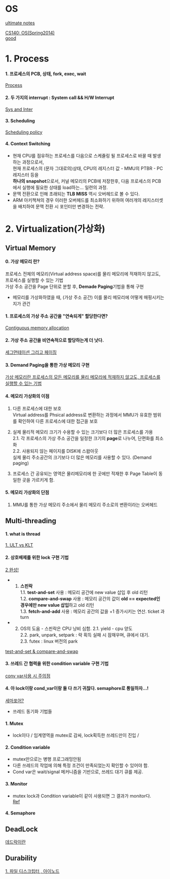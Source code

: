 # OS

[ultimate notes](https://ajayardeshana.wordpress.com/operating-system/)  

[CS140: OS(Spring2014)](https://web.stanford.edu/~ouster/cgi-bin/cs140-spring14/lectures.php)  
[good](https://jhnyang.tistory.com/category/%EB%B3%84%EA%B1%B8%EB%8B%A4%ED%95%98%EB%8A%94%20IT/%EC%9A%B4%EC%98%81%EC%B2%B4%EC%A0%9C%20OS)  
# 1. Process  

#### 1. 프로세스의 PCB, 상태, fork, exec, wait  
[Process](/process/process.md)  

#### 2. 두 가지의 interrupt : System call && H/W Interrupt  
[Sys and Inter](/process/syscall-interrupt.md)  

#### 3. Scheduling  
[Scheduling policy](/process/schedule.md)  

#### 4. Context Switching  
* 현재 CPU를 점유하는 프로세스를 다음으로 스케쥴링 될 프로세스로 바꿀 때 발생하는 과정으로서,  
현재 프로세스의 (문자 그대로의)상태, CPU의 레지스터 값 - MMU의 PTBR - PC 레지스터 등을  
**하나의 snapshot**으로서, 커널 메모리의 PCB에 저장한후, 다음 프로세스의 PCB에서 실행에 필요한 상태를 load하는... 일련의 과정.  
* 문맥 전환으로 인해 초래되는 **TLB MISS** 역시 오버헤드로 볼 수 있다.  
* ARM 아키책쳐의 경우 이러한 오버헤드를 최소화하기 위하여 여러개의 레지스터셋을 배치하여 문맥 전환 시 포인터만 변경하는 전략.  

# 2. Virtualization(가상화)  



## Virtual Memory  

#### 0. 가상 메모리 란?  
프로세스 전체의 메모리(Virtual address space)를 물리 메모리에 적재하지 않고도, 프로세스를 실행할 수 있는 기법  
가상 주소 공간을 Page 단위로 분할 후, **Demade Paging**기법을 통해 구현  


 * 메모리를 가상화하였을 때, (가상 주소 공간) 이를 물리 메모리에 어떻게 매핑시키는지가 관건  
 
#### 1. 프로세스의 가상 주소 공간을 "연속되게" 할당한다면?  
[Contiguous memory allocation](/memory-management/intro.md)  


#### 2. 가상 주소 공간을 비연속적으로 할당하는게 더 낫다.  
[세그먼테이션 그리고 페이징](/memory-management/discon.md)  

#### 3. Demand Paging을 통한 가상 메모리 구현  
[가상 메모리란 프로세스의 모든 메모리를 물리 메모리에 적재하지 않고도, 프로세스를 실행할 수 있는 기법](/memory-management/replacement.md)  


#### 4. 메모리 가상화의 이점  

1. 다른 프로세스에 대한 보호  
Virtual address를 Phsical address로 변환하는 과정에서 MMU가 유효한 범위를 확인하여 다른 프로세스에 대한 접근을 보호  

2. 실제 물리적 메모리 크기가 수용할 수 있는 크기보다 더 많은 프로세스를 가용  
2.1. 각 프로세스의 가상 주소 공간을 일정한 크기의 **page**로 나누어, 단편화를 최소화  
2.2. 사용되지 않는 페이지를 DISK에 스왑아웃  
실제 물리 주소공간의 크기보다 더 많은 메모리를 사용할 수 있다. (Demand paging)  

3. 프로세스 간 공유되는 영역은 물리메모리에 한 곳에만 적재한 후 Page Table이 동일한 곳을 가르키게 함.  

#### 5. 메모리 가상화의 단점  

1. MMU를 통한 가상 메모리 주소에서 물리 메모리 주소로의 변환이라는 오버헤드  





## Multi-threading  

#### 1. what is thread  
[1. ULT vs KLT](/thread.md)  

#### 2. 상호배제를 위한 lock 구현 기법  
[2 완성!](/process/atomic.md)  
* 1. **스핀락**  
1.1. **test-and-set** 사용 : 메모리 공간에 new value 삽입 후 old 리턴  
1.2. **compare-and-swap** 사용 : 메모리 공간의 값이 **old == expected인 경우에만 new value 삽입**하고 old 리턴  
1.3. **fetch-and-add** 사용 : 메모리 공간의 값을 +1 증가시키는 연산. ticket 과 turn  

* 2. OS의 도움 - 스핀락은 CPU 낭비 심함.
2.1. yield  - cpu 양도  
2.2. park, unpark, setpark : 락 획득 실패 시 잠재우며, 큐에서 대기.   
2.3. futex : linux 버전의 park  


[test-and-set & compare-and-swap](/lock구현.md)  


#### 3. 쓰레드 간 협력을 위한 condition variable 구현 기법  
>> 
[conv var사용 시 주의점](/conditional-variable.md)  

#### 4. 아 lock이랑 cond_var이랑 둘 다 쓰기 귀찮다. semaphore로 통일하자...!  
[세마포어?](/semaphore.md)  

 
* 쓰레드 동기화 기법들  
#### 1. Mutex  
  * lock이다 / 임계영역을 mutex로 감싸, lock획득한 쓰레드만이 진입 /  
  
#### 2. Condition variable  
  * mutex만으로는 병행 프로그래밍안됨  
  * 다른 쓰레드의 작업에 의해 특정 조건이 만족되었는지 확인할 수 있어야 함.  
  * Cond var은 wait/signal 메커니즘을 기반으로, 쓰레드 대기 큐를 제공.  
  
  
#### 3. Monitor  
  * mutex lock과 Condition variable이 같이 사용되면 그 결과가 monitor다.  
  [Ref](https://web.stanford.edu/~ouster/cgi-bin/cs140-spring14/lecture.php?topic=locks)  
#### 4. Semaphore  


## DeadLock  
[데드락이란](/multi-thread/deadlock.md)  


## Durability  
[1. 파일 디스크립터 , 아이노드](/process/fd.md)  



